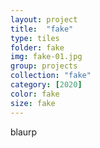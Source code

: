 ```yaml
---
layout: project
title:  "fake"
type: tiles
folder: fake
img: fake-01.jpg
group: projects
collection: "fake"
category: [2020]
color: fake
size: fake
---
```



blaurp